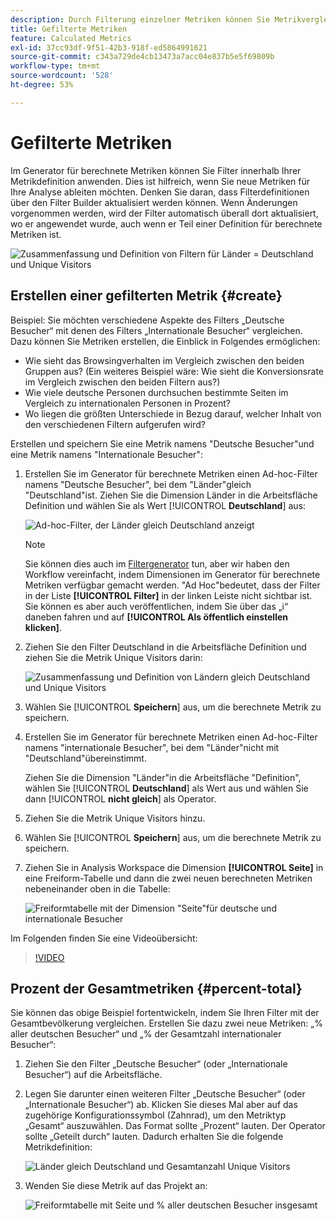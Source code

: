 ```yaml
---
description: Durch Filterung einzelner Metriken können Sie Metrikvergleiche innerhalb desselben Berichts vornehmen.
title: Gefilterte Metriken
feature: Calculated Metrics
exl-id: 37cc93df-9f51-42b3-918f-ed5864991621
source-git-commit: c343a729de4cb13473a7acc04e837b5e5f69809b
workflow-type: tm+mt
source-wordcount: '528'
ht-degree: 53%

---
```


# Gefilterte Metriken

Im Generator für berechnete Metriken können Sie Filter innerhalb Ihrer Metrikdefinition anwenden. Dies ist hilfreich, wenn Sie neue Metriken für Ihre Analyse ableiten möchten. Denken Sie daran, dass Filterdefinitionen über den Filter Builder aktualisiert werden können. Wenn Änderungen vorgenommen werden, wird der Filter automatisch überall dort aktualisiert, wo er angewendet wurde, auch wenn er Teil einer Definition für berechnete Metriken ist.

![Zusammenfassung und Definition von Filtern für Länder = Deutschland und Unique Visitors](assets/german-visitors.png)

## Erstellen einer gefilterten Metrik {#create}

Beispiel: Sie möchten verschiedene Aspekte des Filters „Deutsche Besucher“ mit denen des Filters „Internationale Besucher“ vergleichen. Dazu können Sie Metriken erstellen, die Einblick in Folgendes ermöglichen:

* Wie sieht das Browsingverhalten im Vergleich zwischen den beiden Gruppen aus? (Ein weiteres Beispiel wäre: Wie sieht die Konversionsrate im Vergleich zwischen den beiden Filtern aus?)
* Wie viele deutsche Personen durchsuchen bestimmte Seiten im Vergleich zu internationalen Personen in Prozent?
* Wo liegen die größten Unterschiede in Bezug darauf, welcher Inhalt von den verschiedenen Filtern aufgerufen wird?

Erstellen und speichern Sie eine Metrik namens &quot;Deutsche Besucher&quot;und eine Metrik namens &quot;Internationale Besucher&quot;:

1. Erstellen Sie im Generator für berechnete Metriken einen Ad-hoc-Filter namens &quot;Deutsche Besucher&quot;, bei dem &quot;Länder&quot;gleich &quot;Deutschland&quot;ist. Ziehen Sie die Dimension Länder in die Arbeitsfläche Definition und wählen Sie als Wert [!UICONTROL **Deutschland**] aus:

   ![Ad-hoc-Filter, der Länder gleich Deutschland anzeigt](assets/segment-from-dimension.png)

   >[!NOTE]
   >
   >Sie können dies auch im [Filtergenerator](/help/components/filters/create-filters.md) tun, aber wir haben den Workflow vereinfacht, indem Dimensionen im Generator für berechnete Metriken verfügbar gemacht werden. &quot;Ad Hoc&quot;bedeutet, dass der Filter in der Liste **[!UICONTROL Filter]** in der linken Leiste nicht sichtbar ist. Sie können es aber auch veröffentlichen, indem Sie über das „i“ daneben fahren und auf **[!UICONTROL Als öffentlich einstellen klicken]**.

1. Ziehen Sie den Filter Deutschland in die Arbeitsfläche Definition und ziehen Sie die Metrik Unique Visitors darin:

   ![Zusammenfassung und Definition von Ländern gleich Deutschland und Unique Visitors](assets/german-visitors.png)

1. Wählen Sie [!UICONTROL **Speichern**] aus, um die berechnete Metrik zu speichern.

1. Erstellen Sie im Generator für berechnete Metriken einen Ad-hoc-Filter namens &quot;internationale Besucher&quot;, bei dem &quot;Länder&quot;nicht mit &quot;Deutschland&quot;übereinstimmt.

   Ziehen Sie die Dimension &quot;Länder&quot;in die Arbeitsfläche &quot;Definition&quot;, wählen Sie [!UICONTROL **Deutschland**] als Wert aus und wählen Sie dann [!UICONTROL **nicht gleich**] als Operator.

1. Ziehen Sie die Metrik Unique Visitors hinzu.

1. Wählen Sie [!UICONTROL **Speichern**] aus, um die berechnete Metrik zu speichern.

1. Ziehen Sie in Analysis Workspace die Dimension **[!UICONTROL Seite]** in eine Freiform-Tabelle und dann die zwei neuen berechneten Metriken nebeneinander oben in die Tabelle:

   ![Freiformtabelle mit der Dimension &quot;Seite&quot;für deutsche und internationale Besucher](assets/workspace-pages.png)

Im Folgenden finden Sie eine Videoübersicht:

>[!VIDEO](https://video.tv.adobe.com/v/25407/?quality=12)

## Prozent der Gesamtmetriken {#percent-total}

Sie können das obige Beispiel fortentwickeln, indem Sie Ihren Filter mit der Gesamtbevölkerung vergleichen. Erstellen Sie dazu zwei neue Metriken: „% aller deutschen Besucher“ und „% der Gesamtzahl internationaler Besucher“:

1. Ziehen Sie den Filter „Deutsche Besucher“ (oder „Internationale Besucher“) auf die Arbeitsfläche.
1. Legen Sie darunter einen weiteren Filter „Deutsche Besucher“ (oder „Internationale Besucher“) ab. Klicken Sie dieses Mal aber auf das zugehörige Konfigurationssymbol (Zahnrad), um den Metriktyp „Gesamt“ auszuwählen. Das Format sollte „Prozent“ lauten. Der Operator sollte „Geteilt durch“ lauten. Dadurch erhalten Sie die folgende Metrikdefinition:

   ![Länder gleich Deutschland und Gesamtanzahl Unique Visitors](assets/cm_metric_total.png)

1. Wenden Sie diese Metrik auf das Projekt an:

   ![Freiformtabelle mit Seite und % aller deutschen Besucher insgesamt](assets/cm_percent_total.png)
